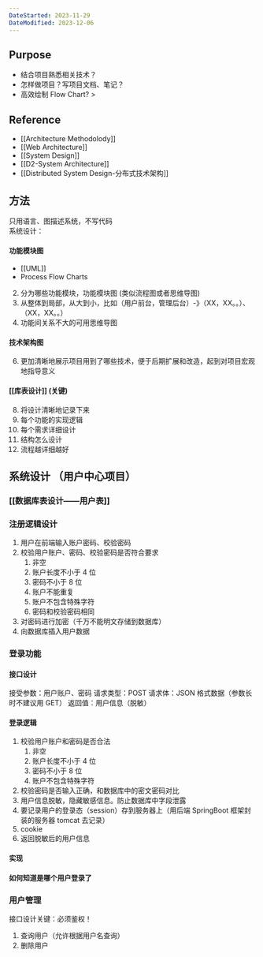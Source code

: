 ```yaml
---
DateStarted: 2023-11-29
DateModified: 2023-12-06
---
```

## Purpose
- 结合项目熟悉相关技术？
- 怎样做项目？写项目文档、笔记？
- 高效绘制 Flow Chart? >
## Reference
- [[Architecture Methodolody]]
- [[Web Architecture]]
- [[System Design]]
- [[D2-System Architecture]]
- [[Distributed System Design-分布式技术架构]]
## 方法
只用语言、图描述系统，不写代码  
系统设计：
#### **功能模块图**
   - [[UML]]
   - Process Flow Charts
2. 分为哪些功能模块，功能模块图 (类似流程图或者思维导图)
3. 从整体到局部，从大到小，比如（用户前台，管理后台）-》（XX，XX。。）、（XX，XX。。）
4. 功能间关系不大的可用思维导图
#### **技术架构图**
6. 更加清晰地展示项目用到了哪些技术，便于后期扩展和改造，起到对项目宏观地指导意义
#### **[[库表设计]]** (关键)
8. 将设计清晰地记录下来
9. 每个功能的实现逻辑
10. 每个需求详细设计
11. 结构怎么设计
12. 流程越详细越好
## 系统设计 （用户中心项目）
### [[数据库表设计——用户表]]
### 注册逻辑设计

1. 用户在前端输入账户密码、校验密码
2. 校验用户账户、密码、校验密码是否符合要求
   1. 非空
   2. 账户长度不小于 4 位
   3. 密码不小于 8 位
   4. 账户不能重复
   5. 账户不包含特殊字符
   6. 密码和校验密码相同
3. 对密码进行加密（千万不能明文存储到数据库）
4. 向数据库插入用户数据

### 登录功能

#### 接口设计

接受参数：用户账户、密码
请求类型：POST
请求体：JSON 格式数据（参数长时不建议用 GET）
返回值：用户信息（脱敏）

#### 登录逻辑

1. 校验用户账户和密码是否合法
   1. 非空
   2. 账户长度不小于 4 位
   3. 密码不小于 8 位
   4. 账户不包含特殊字符
2. 校验密码是否输入正确，和数据库中的密文密码对比
3. 用户信息脱敏，隐藏敏感信息。防止数据库中字段泄露
4. 要记录用户的登录态（session）存到服务器上（用后端 SpringBoot 框架封装的服务器 tomcat 去记录）
5. cookie
6. 返回脱敏后的用户信息

#### 实现

#### 如何知道是哪个用户登录了

### 用户管理

接口设计关键：必须鉴权！

1. 查询用户（允许根据用户名查询）
2. 删除用户